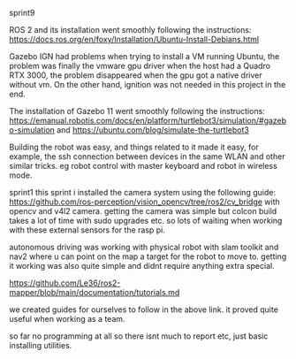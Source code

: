 sprint9

ROS 2 and its installation went smoothly following the instructions: https://docs.ros.org/en/foxy/Installation/Ubuntu-Install-Debians.html

Gazebo IGN had problems when trying to install a VM running Ubuntu, the problem was finally the vmware gpu driver when the host had a Quadro RTX 3000, the problem disappeared when the gpu got a native driver without vm. On the other hand, ignition was not needed in this project in the end.

The installation of Gazebo 11 went smoothly following the instructions: https://emanual.robotis.com/docs/en/platform/turtlebot3/simulation/#gazebo-simulation and https://ubuntu.com/blog/simulate-the-turtlebot3

Building the robot was easy, and things related to it made it easy, for example, the ssh connection between devices in the same WLAN and other similar tricks. eg robot control with master keyboard and robot in wireless mode.


sprint1
this sprint i installed the camera system using the following guide:
https://github.com/ros-perception/vision_opencv/tree/ros2/cv_bridge
with opencv and v4l2 camera. getting the camera was simple but colcon build takes a lot of time with sudo upgrades etc. so lots of waiting when working with these external sensors for the rasp pi.

autonomous driving was working with physical robot with slam toolkit and nav2 where u can point on the map a target for the robot to move to. getting it working was also quite simple and didnt require anything extra special.

https://github.com/Le36/ros2-mapper/blob/main/documentation/tutorials.md

we created guides for ourselves to follow in the above link. it proved quite useful when working as a team.

so far no programming at all so there isnt much to report etc, just basic installing utilities.
